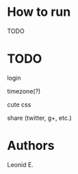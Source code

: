 # How to run

TODO

# TODO

login

timezone(?)

cute css

share (twitter, g+, etc.)

# Authors

Leonid E.
